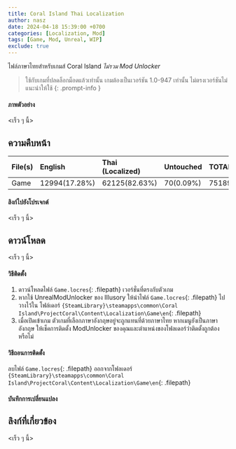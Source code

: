 ```yaml
---
title: Coral Island Thai Localization
author: nasz
date: 2024-04-18 15:39:00 +0700
categories: [Localization, Mod]
tags: [Game, Mod, Unreal, WIP]
exclude: true
---
```

ไฟล์ภาษาไทยสำหรับเกมส์ Coral Island *ไม่รวม Mod Unlocker*

  > ใช้กับเกมที่ปลดล็อกม็อดแล้วเท่านั้น เกมต้องเป็นเวอร์ชัน 1.0-947 เท่านั้น ไม่ตรงเวอร์ชันไม่แนะนำให้ใช้
  {: .prompt-info }

#### ภาพตัวอย่าง
  <เร็ว ๆ นี้>

## ความคืบหน้า

| File(s)             | English       | Thai (Localized) | Untouched      | TOTAL |
|---------------------|:--------------|:-----------------|:---------------|:------|
| Game                | 12994(17.28%) | 62125(82.63%)    | 70(0.09%)      | 75189 |

#### ลิงก์ไปยังโปรเจกต์
  <เร็ว ๆ นี้>

## ดาวน์โหลด
  <เร็ว ๆ นี้>

#### วิธีติดตั้ง
  1. ดาวน์โหลดไฟล์ `Game.locres`{: .filepath} เวอร์ชั่นที่ตรงกับตัวเกม
  2. หากใช้ UnrealModUnlocker ของ Illusory ให้นำไฟล์ `Game.locres`{: .filepath} ไปวางไว้ใน โฟล์เดอร์ `{SteamLibrary}\steamapps\common\Coral Island\ProjectCoral\Content\Localization\Game\en`{: .filepath} 
  3. เมื่อเปิดเข้าเกม ตัวเกมที่เลือกภาษาอังกฤษอยู่จะถูกแทนที่ด้วยภาษาไทย หากเมนูยังเป็นภาษาอังกฤษ ให้เช็คการติดตั้ง ModUnlocker ของคุณและตำแหน่งของโฟลเดอร์ว่าติดตั้งถูกต้องหรือไม่

#### วิธีถอนการติดตั้ง
  ลบไฟล์ `Game.locres`{: .filepath} ออกจากโฟลเดอร์ `{SteamLibrary}\steamapps\common\Coral Island\ProjectCoral\Content\Localization\Game\en`{: .filepath}

#### บันทึกการเปลี่ยนแปลง

## ลิงก์ที่เกี่ยวข้อง
  <เร็ว ๆ นี้>
